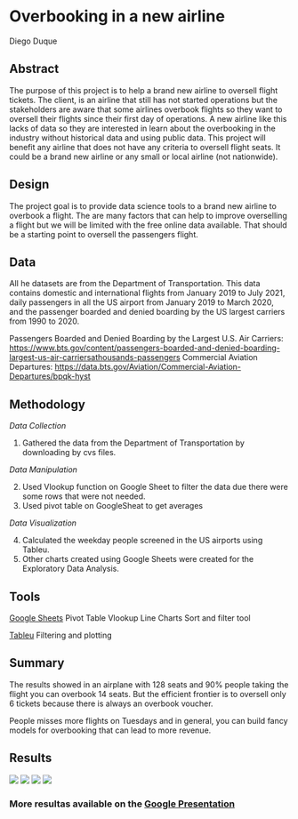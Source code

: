 # Overbooking in a new airline 

Diego Duque

## Abstract

The purpose of this project is to help a brand new airline to oversell flight tickets. The client, is an airline that still has not started operations but the stakeholders are aware that some airlines overbook flights so they want to oversell their flights since their first day of operations. A new airline like this lacks of data so they are interested in learn about the overbooking in the industry without historical data and using public data. This project will benefit any airline that does not have any criteria to oversell flight seats. It could be a brand new airline or any small or local airline (not nationwide).

## Design
The project goal is to provide data science tools to a brand new airline to overbook a flight. The are many factors that can help to improve overselling a flight but we will be limited with the free online data available. That should be a starting point to oversell the passengers flight.

## Data
All he datasets are from the Department of Transportation. This data contains domestic and international flights from January 2019 to July 2021, daily passengers in all the US airport from January 2019 to March 2020, and the passenger boarded and denied boarding by the US largest carriers from 1990 to 2020.

Passengers Boarded and Denied Boarding by the Largest U.S. Air Carriers: https://www.bts.gov/content/passengers-boarded-and-denied-boarding-largest-us-air-carriersathousands-passengers
Commercial Aviation Departures: https://data.bts.gov/Aviation/Commercial-Aviation-Departures/bpqk-hyst

## Methodology

*Data Collection*

1. Gathered the data from the Department of Transportation by downloading by cvs files.

*Data Manipulation*

2. Used Vlookup function on Google Sheet to filter the data due there were some rows that were not needed.
3. Used pivot table on GoogleSheat to get averages

*Data Visualization*

4. Calculated the weekday people screened in the US airports using Tableu.
5. Other charts created using Google Sheets were created for the Exploratory Data Analysis.


## Tools
[Google Sheets](https://docs.google.com/spreadsheets/d/1x9_CqGwHeDd0mhpFVB7V0mFU6cn2hEgf_rSGuoO1-Q4/edit?usp=sharing)
Pivot Table
Vlookup
Line Charts
Sort and filter tool

[Tableu](https://public.tableau.com/views/CommercialAviationDepartures/ExploratoryDataAnalysis1?:language=en-US&publish=yes&:display_count=n&:origin=viz_share_link)
Filtering and plotting

## Summary
The results showed in an airplane with 128 seats and 90% people taking the flight you can overbook 14 seats. But the efficient frontier is to oversell only 6 tickets because there is always an overbook voucher.

People misses more flights on Tuesdays and in general, you can build fancy models for overbooking that can lead to more revenue.

## Results
<img src=https://github.com/dieguque/Project3/blob/3db4bf7ffcd1f4e0cf947ec3cd209bf2636a498f/charts/People%20Screened%20in%20Airports%202020-2021.png>

<img src=https://github.com/dieguque/Project3/blob/3db4bf7ffcd1f4e0cf947ec3cd209bf2636a498f/charts/Bumped%20People_%20Flights%201990-2020.png>

<img src=https://github.com/dieguque/Project3/blob/3db4bf7ffcd1f4e0cf947ec3cd209bf2636a498f/charts/Daily%20Domestic%20Flights.png>

<img src=https://github.com/dieguque/Project3/blob/3db4bf7ffcd1f4e0cf947ec3cd209bf2636a498f/charts/Percent%20of%20People%20Denied%20Boarding%201990-2020.png>

### More resultas available on the [Google Presentation](https://docs.google.com/presentation/d/1GQiyY4E52p0qHrbkRfC8lPzneE6mHTxxgFXKi8EDUgE/edit?usp=sharing)
